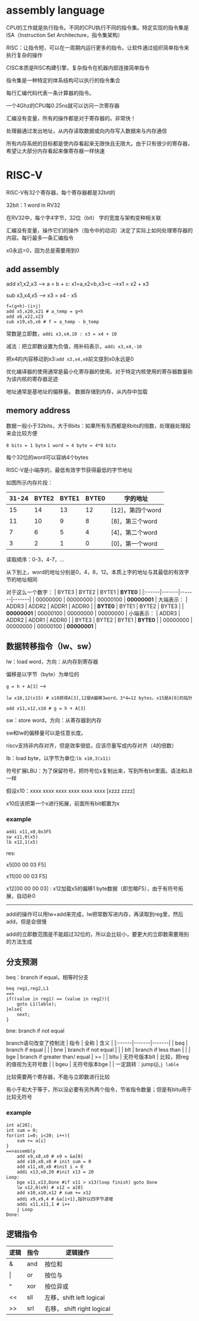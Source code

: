 # assembly language
CPU的工作就是执行指令。不同的CPU执行不同的指令集。特定实现的指令集是ISA（Instruction Set Architecture，指令集架构）

RISC：让指令短，可以在一周期内运行更多的指令。让软件通过组织简单指令来执行复杂的操作

CISC本质是RISC构建引擎，复杂指令在机器内部连接简单指令

指令集是一种特定的体系结构可以执行的指令集合

每行汇编代码代表一条计算器的指令。

一个4Ghz的CPU每0.25ns就可以访问一次寄存器

汇编没有变量，所有的操作都是对于寄存器的。非常快！

处理器通过发出地址，从内存读取数据或向内存写入数据来与内存通信

所有内存系统的目标都是使内存看起来无限快且无限大。由于只有很少的寄存器，希望让大部分内存看起来像寄存器一样快速
# RISC-V
RISC-V有32个寄存器，每个寄存器都是32bit的

32bit：1 word in RV32

在RV32中，每个字4字节，32位（bit） 字的宽度与架构变种相关联

汇编没有变量，操作它们的操作（指令中的动词）决定了实际上如何处理寄存器的内容。每行最多一条汇编指令

x0永远=0，因为总是需要用到0

## add assembly
add x1,x2,x3 --> a = b + c: x1=a,x2=b,x3=c -->x1 = x2 + x3

sub x3,x4,x5 --> x3 = x4 - x5

```
f=(g+h)-(i+j)
add x5,x20,x21 # a_temp = g+h
add x6,x22,x23
sub x19,x5,x6 # f = a_temp - b_temp
```
常数是立即数，`addi x3,x4,10 : x3 = x4 + 10`

减法：把立即数设置为负值，用补码表示，`addi x3,x4,-10`

把x4的内容移动到x3:`add x3,x4,x0`前文提到x0永远是0

优化编译器的使用通常是最小化寄存器的使用。对于特定内核使用的寄存器数量称为该内核的寄存器足迹

地址通常是基地址的偏移量。
数据存储到内存，从内存中加载

## memory address
数据一般小于32bits，大于8bits：如果所有东西都是8bits的倍数，处理器处理起来会比较方便

`8 bits = 1 byte`
`1 word = 4 byte = 4*8 bits`

每个32位的word可以容纳4个bytes

RISC-V是小端序的，最低有效字节获得最低的字节地址

如图所示内存片段：

| 31-24 | BYTE2 | BYTE1 | BYTE0 | 字的地址 |
|:------|-------|-------|-------|-------|
|15|14|13|12|[12]，第四个word|
|11|10|9|8|[8]，第三个word|
|7|6|5|4|[4]，第二个word|
|3|2|1|0|[0]，第一个word|

读取顺序：0-3，4-7，...

从下到上，word的地址分别是0，4，8，12。本质上字的地址与其最低的有效字节的地址相同

对于这么一个数字：
| BYTE3 | BYTE2 | BYTE1 | **BYTE0** | 
|:------|-------|-------|-------|
| 00000000 | 00000000 | 00000100 | **00000001** | 
大端表示：
| ADDR3 | ADDR2 | ADDR1 | ADDR0 | 
| **BYTE0** | BYTE1 | BYTE2 | BYTE3 | 
| **00000001** |  00000100 | 00000000 | 00000000 |
小端表示：
| ADDR3 | ADDR2 | ADDR1 | ADDR0 | 
| BYTE3 | BYTE2 | BYTE1 | **BYTE0** | 
| 00000000 | 00000000 | 00000100 | **00000001** | 

## 数据转移指令（lw、sw）
lw：load word，方向：从内存到寄存器

偏移是以字节（byte）为单位的

`g = h + A[3]` -->
```
lw x10,12(x15) # x10获得A[3],12是A偏移3word，3*4=12 bytes。x15是A[0]的指针

add x11,x12,x10 # g = h + A[3]
```
sw：store word，方向：从寄存器到内存

sw和lw的偏移量可以是任意长度。

riscv支持非内存对齐，但是效率很低，应该尽量写成内存对齐（4的倍数）

lb：load byte，以字节为单位:`lb x10,3(x11)`

符号扩展LBU：为了保留符号，把符号位x复制出来，写到所有bit里面。语法和LB一样

假设x10：xxxx xxxx xxxx xxxx xxxx xxxx [xzzz zzzz]

x10应该把第一个x进行拓展，前面所有bit都置为x

### example
```
addi x11,x0,0x3F5
sw x11,0(x5)
lb x12,1(x5)
```

res: 

x5[00 00 03 F5]

x11[00 00 03 F5]

x12[00 00 00 03] : x12加载x5的偏移1 byte数据（即忽略F5），由于有符号拓展，自动补0

---
addi的操作可以用lw+add来完成，lw把常数写进内存，再读取到reg里，然后add，但是会很慢

addi的立即数范围是不能超过32位的，所以会比较小，要更大的立即数需要用别的方法生成

## 分支预测
beq：branch if equal，相等时分支
```
beq reg1,reg2,L1
==>
if((value in reg1) == (value in reg2)){
    goto L1(lable);
}else{
    next;
}
```
bne: branch if not equal

branch语句改变了控制流
| 指令 | 全称 | 含义 |
|:------|-------|-------|
| beq | branch if equal | |
| bne | branch if not equal | |
| blt | branch if less than | |
| bge | branch if greater than/ equal | >= |
| bltu | 无符号版本blt | 比较，把reg的值视为无符号数 |
| bgeu | 无符号版本bge | |
一定跳转：jump(j),`j lable`

比较需要两个寄存器，不能与立即数进行比较

有小于和大于等于，所以没必要有另外两个指令，节省指令数量；但是有bltu用于比较无符号
### example
```
int a[20];
int sum = 0;
for(int i=0; i<20; i++){
    sum += a[i]
}
==>assembly
    add x9,x8,x0 # x9 = &a[0]
    add x10,x0,x0 # init sum = 0
    add x11,x0,x0 #init i = 0
    addi x13,x0,20 #init x13 = 20
Loop:
    bge x11,x13,Done #if x11 > x13(loop finish) goto Done
    lw x12,0(x9) # x12 = a[0]
    add x10,x10,x12 # sum += x12
    addi x9,x9,4 # &a[i+1],指针以四字节递增
    addi x11,x11,1 # i++
    j Loop
Done:
```
## 逻辑指令
| 逻辑 | 指令 | 逻辑操作 |
|:------|-------|-------|
| & | and | 按位和 |
| \| | or | 按位与 |
| ^ | xor | 按位异或 |
| << | sll | 左移，shift left logical |
| >> | srl | 右移， shift right logical |

